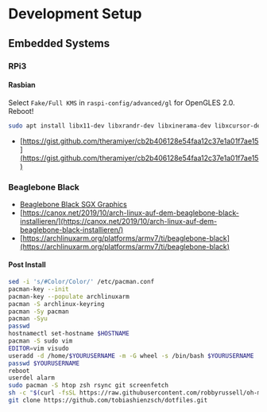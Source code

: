 # Development Setup

## Embedded Systems

### RPi3

#### Rasbian

Select `Fake/Full KMS` in `raspi-config/advanced/gl` for OpenGLES 2.0. Reboot!

```sh
sudo apt install libx11-dev libxrandr-dev libxinerama-dev libxcursor-dev libxi-dev golang
```

- [https://gist.github.com/theramiyer/cb2b406128e54faa12c37e1a01f7ae15](https://gist.github.com/theramiyer/cb2b406128e54faa12c37e1a01f7ae15)

### Beaglebone Black

- [Beaglebone Black SGX Graphics](https://elinux.org/BeagleBoneBlack/SGX_%2B_Qt_EGLFS_%2B_Weston#Sources)
- [https://canox.net/2019/10/arch-linux-auf-dem-beaglebone-black-installieren/](https://canox.net/2019/10/arch-linux-auf-dem-beaglebone-black-installieren/)
- [https://archlinuxarm.org/platforms/armv7/ti/beaglebone-black](https://archlinuxarm.org/platforms/armv7/ti/beaglebone-black)

#### Post Install

```sh
sed -i 's/#Color/Color/' /etc/pacman.conf
pacman-key --init
pacman-key --populate archlinuxarm
pacman -S archlinux-keyring
pacman -Sy pacman
pacman -Syu
passwd
hostnamectl set-hostname $HOSTNAME
pacman -S sudo vim
EDITOR=vim visudo
useradd -d /home/$YOURUSERNAME -m -G wheel -s /bin/bash $YOURUSERNAME
passwd $YOURUSERNAME
reboot
userdel alarm
sudo pacman -S htop zsh rsync git screenfetch
sh -c "$(curl -fsSL https://raw.githubusercontent.com/robbyrussell/oh-my-zsh/master/tools/install.sh)"
git clone https://github.com/tobiashienzsch/dotfiles.git
```
